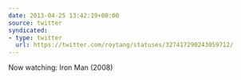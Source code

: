 ```yaml
---
date: 2013-04-25 13:42:19+00:00
source: twitter
syndicated:
- type: twitter
  url: https://twitter.com/roytang/statuses/327417290243059712/
---
```


Now watching: Iron Man (2008)